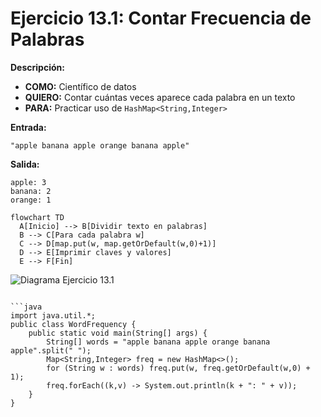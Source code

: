 # Ejercicio 13.1: Contar Frecuencia de Palabras  
**Descripción:**  
- **COMO:** Científico de datos  
- **QUIERO:** Contar cuántas veces aparece cada palabra en un texto  
- **PARA:** Practicar uso de `HashMap<String,Integer>`  

**Entrada:**  
```
"apple banana apple orange banana apple"
```

**Salida:**  
```
apple: 3  
banana: 2  
orange: 1
```

```mermaid
flowchart TD
  A[Inicio] --> B[Dividir texto en palabras]  
  B --> C[Para cada palabra w]  
  C --> D[map.put(w, map.getOrDefault(w,0)+1)]  
  D --> E[Imprimir claves y valores]  
  E --> F[Fin]
```

![Diagrama Ejercicio 13.1](diagram1.png)
```

```java
import java.util.*;
public class WordFrequency {
    public static void main(String[] args) {
        String[] words = "apple banana apple orange banana apple".split(" ");
        Map<String,Integer> freq = new HashMap<>();
        for (String w : words) freq.put(w, freq.getOrDefault(w,0) + 1);
        freq.forEach((k,v) -> System.out.println(k + ": " + v));
    }
}
```